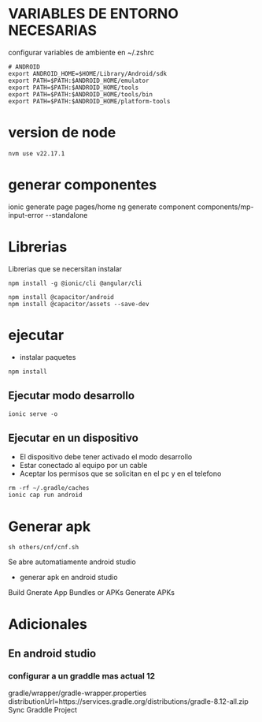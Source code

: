 # VARIABLES DE ENTORNO NECESARIAS

configurar variables de ambiente  en ~/.zshrc

````
# ANDROID
export ANDROID_HOME=$HOME/Library/Android/sdk
export PATH=$PATH:$ANDROID_HOME/emulator
export PATH=$PATH:$ANDROID_HOME/tools
export PATH=$PATH:$ANDROID_HOME/tools/bin
export PATH=$PATH:$ANDROID_HOME/platform-tools
````

# version de node

````
nvm use v22.17.1
````

# generar componentes

ionic generate page pages/home
ng generate component components/mp-input-error --standalone

# Librerias 

Librerias que se necersitan instalar

````
npm install -g @ionic/cli @angular/cli

npm install @capacitor/android
npm install @capacitor/assets --save-dev
````

# ejecutar

- instalar paquetes

````
npm install
````

## Ejecutar modo desarrollo

````
ionic serve -o
````

## Ejecutar en un dispositivo

- El dispositivo debe tener activado el modo desarrollo
- Estar conectado al equipo por un cable
- Aceptar los permisos que se solicitan en el pc y en el telefono

````
rm -rf ~/.gradle/caches
ionic cap run android
````

# Generar apk

````
sh others/cnf/cnf.sh
````
Se abre automatiamente android studio

- generar apk en android studio

Build
Gnerate App Bundles or APKs
Generate APKs


# Adicionales

## En android studio

### configurar a un graddle mas actual  12

gradle/wrapper/gradle-wrapper.properties
distributionUrl=https\://services.gradle.org/distributions/gradle-8.12-all.zip
Sync Graddle Project




